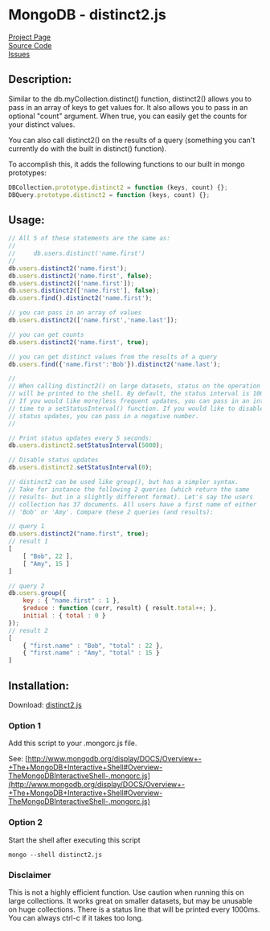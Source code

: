 # MongoDB - distinct2.js #

[Project Page](http://skratchdot.com/projects/mongodb-distinct2/)  
[Source Code](https://github.com/skratchdot/mongodb-distinct2/)  
[Issues](https://github.com/skratchdot/mongodb-distinct2/issues/)  

## Description: ##

Similar to the db.myCollection.distinct() function, distinct2() allows
you to pass in an array of keys to get values for.  It also allows you
to pass in an optional "count" argument.  When true, you can easily get
the counts for your distinct values.

You can also call distinct2() on the results of a query (something you
can't currently do with the built in distinct() function).

To accomplish this, it adds the following functions to our built in mongo prototypes:  

```javascript
DBCollection.prototype.distinct2 = function (keys, count) {};
DBQuery.prototype.distinct2 = function (keys, count) {};
```

## Usage: ##

```javascript
// All 5 of these statements are the same as:
//
//     db.users.distinct('name.first')
//
db.users.distinct2('name.first');
db.users.distinct2('name.first', false);
db.users.distinct2(['name.first']);
db.users.distinct2(['name.first'], false);
db.users.find().distinct2('name.first');

// you can pass in an array of values
db.users.distinct2(['name.first','name.last']);

// you can get counts
db.users.distinct2('name.first', true);

// you can get distinct values from the results of a query
db.users.find({'name.first':'Bob'}).distinct2('name.last');

//
// When calling distinct2() on large datasets, status on the operation
// will be printed to the shell. By default, the status interval is 1000ms.
// If you would like more/less frequent updates, you can pass in an interval
// time to a setStatusInterval() function. If you would like to disable
// status updates, you can pass in a negative number.
//

// Print status updates every 5 seconds:
db.users.distinct2.setStatusInterval(5000);

// Disable status updates
db.users.distinct2.setStatusInterval(0);

// distinct2 can be used like group(), but has a simpler syntax.
// Take for instance the following 2 queries (which return the same
// results- but in a slightly different format). Let's say the users
// collection has 37 documents. All users have a first name of either
// 'Bob' or 'Amy'. Compare these 2 queries (and results):

// query 1
db.users.distinct2("name.first", true);
// result 1
[
	[ "Bob", 22 ],
	[ "Amy", 15 ]
]

// query 2
db.users.group({
	key : { "name.first" : 1 },
	$reduce : function (curr, result) { result.total++; },
	initial : { total : 0 }
});
// result 2
[
	{ "first.name" : "Bob", "total" : 22 },
	{ "first.name" : "Amy", "total" : 15 }
]

```

## Installation: ##

Download: [distinct2.js](https://github.com/skratchdot/mongodb-distinct2/raw/master/distinct2.js)

### Option 1 ###

Add this script to your .mongorc.js file.  

See: [http://www.mongodb.org/display/DOCS/Overview+-+The+MongoDB+Interactive+Shell#Overview-TheMongoDBInteractiveShell-.mongorc.js](http://www.mongodb.org/display/DOCS/Overview+-+The+MongoDB+Interactive+Shell#Overview-TheMongoDBInteractiveShell-.mongorc.js)

### Option 2 ###

Start the shell after executing this script  

    mongo --shell distinct2.js

### Disclaimer

This is not a highly efficient function. Use caution when running this on large
collections.  It works great on smaller datasets, but may be unusable on huge
collections.  There is a status line that will be printed every 1000ms. You can always
ctrl-c if it takes too long.
